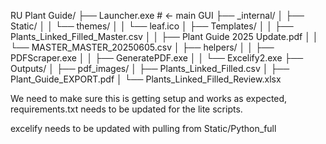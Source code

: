 RU Plant Guide/
├── Launcher.exe                     # <- main GUI
├── _internal/
│   ├── Static/
│   │   └── themes/
│   │       └── leaf.ico
│   ├── Templates/
│   │   ├── Plants_Linked_Filled_Master.csv
│   │   ├── Plant Guide 2025 Update.pdf
│   │   └── MASTER_MASTER_20250605.csv
│   ├── helpers/
│   │   ├── PDFScraper.exe
│   │   ├── GeneratePDF.exe
│   │   └── Excelify2.exe
├── Outputs/
│   ├── pdf_images/
│   ├── Plants_Linked_Filled.csv
│   ├── Plant_Guide_EXPORT.pdf
│   └── Plants_Linked_Filled_Review.xlsx

We need to make sure this is getting setup and works as expected, requirements.txt needs to be updated for the lite scripts.

excelify needs to be updated with pulling from Static/Python_full